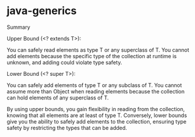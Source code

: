 # java-generics

Summary

Upper Bound (<? extends T>):

You can safely read elements as type T or any superclass of T.
You cannot add elements because the specific type of the collection at runtime is unknown, and adding could violate type safety.

Lower Bound (<? super T>):

You can safely add elements of type T or any subclass of T.
You cannot assume more than Object when reading elements because the collection can hold elements of any superclass of T.

By using upper bounds, you gain flexibility in reading from the collection, knowing that all elements are at least of type T. Conversely, lower bounds give you the ability to safely add elements to the collection, ensuring type safety by restricting the types that can be added.
